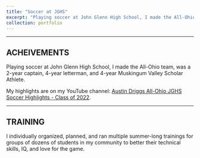 ```yaml
---
title: "Soccer at JGHS"
excerpt: "Playing soccer at John Glenn High School, I made the All-Ohio team, was a 2-year captain, 4-year letterman, and 4-year Muskingum Valley Scholar Athlete."
collection: portfolio
---
```


---

## ACHEIVEMENTS

Playing soccer at John Glenn High School, I made the All-Ohio team, was a 2-year captain, 4-year letterman, and 4-year Muskingum Valley Scholar Athlete.

My highlights are on my YouTube channel: [Austin Driggs All-Ohio JGHS Soccer Highlights - Class of 2022](https://youtu.be/cfyz4in08KM).

---

## TRAINING

I individually organized, planned, and ran multiple summer-long trainings for groups of dozens of students in my community to better their technical skills, IQ, and love for the game.
